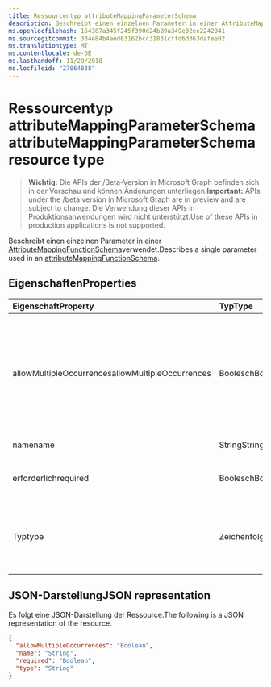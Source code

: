```yaml
---
title: Ressourcentyp attributeMappingParameterSchema
description: Beschreibt einen einzelnen Parameter in einer AttributeMappingFunctionSchema verwendet.
ms.openlocfilehash: 164387a345f245f390d24b89a349e02ee2242041
ms.sourcegitcommit: 334e84b4aed63162bcc31831cffd6d363dafee02
ms.translationtype: MT
ms.contentlocale: de-DE
ms.lasthandoff: 11/29/2018
ms.locfileid: "27064838"
---
```

# <a name="attributemappingparameterschema-resource-type"></a><span data-ttu-id="8c997-103">Ressourcentyp attributeMappingParameterSchema</span><span class="sxs-lookup"><span data-stu-id="8c997-103">attributeMappingParameterSchema resource type</span></span>

> <span data-ttu-id="8c997-104">**Wichtig:** Die APIs der /Beta-Version in Microsoft Graph befinden sich in der Vorschau und können Änderungen unterliegen.</span><span class="sxs-lookup"><span data-stu-id="8c997-104">**Important:** APIs under the /beta version in Microsoft Graph are in preview and are subject to change.</span></span> <span data-ttu-id="8c997-105">Die Verwendung dieser APIs in Produktionsanwendungen wird nicht unterstützt.</span><span class="sxs-lookup"><span data-stu-id="8c997-105">Use of these APIs in production applications is not supported.</span></span>

<span data-ttu-id="8c997-106">Beschreibt einen einzelnen Parameter in einer [AttributeMappingFunctionSchema](../resources/synchronization-attributemappingfunctionschema.md)verwendet.</span><span class="sxs-lookup"><span data-stu-id="8c997-106">Describes a single parameter used in an [attributeMappingFunctionSchema](../resources/synchronization-attributemappingfunctionschema.md).</span></span>

## <a name="properties"></a><span data-ttu-id="8c997-107">Eigenschaften</span><span class="sxs-lookup"><span data-stu-id="8c997-107">Properties</span></span>

| <span data-ttu-id="8c997-108">Eigenschaft</span><span class="sxs-lookup"><span data-stu-id="8c997-108">Property</span></span>                   | <span data-ttu-id="8c997-109">Typ</span><span class="sxs-lookup"><span data-stu-id="8c997-109">Type</span></span>                      | <span data-ttu-id="8c997-110">Beschreibung</span><span class="sxs-lookup"><span data-stu-id="8c997-110">Description</span></span>    |
|:---------------------------|:-------------------------|:---------------|
|<span data-ttu-id="8c997-111">allowMultipleOccurrences</span><span class="sxs-lookup"><span data-stu-id="8c997-111">allowMultipleOccurrences</span></span>    |<span data-ttu-id="8c997-112">Boolesch</span><span class="sxs-lookup"><span data-stu-id="8c997-112">Boolean</span></span>                   |<span data-ttu-id="8c997-113">Der angegebene Parameter kann mehrere Male bereitgestellt werden (beispielsweise Eingabe mehrere Zeichenfolgen der `Concatenate(string,string,...)` Funktion).</span><span class="sxs-lookup"><span data-stu-id="8c997-113">The given parameter can be provided multiple times (for example, multiple input strings in the `Concatenate(string,string,...)` function).</span></span> |
|<span data-ttu-id="8c997-114">name</span><span class="sxs-lookup"><span data-stu-id="8c997-114">name</span></span>                        |<span data-ttu-id="8c997-115">String</span><span class="sxs-lookup"><span data-stu-id="8c997-115">String</span></span>                    |<span data-ttu-id="8c997-116">Name des Parameters.</span><span class="sxs-lookup"><span data-stu-id="8c997-116">Parameter name.</span></span> |
|<span data-ttu-id="8c997-117">erforderlich</span><span class="sxs-lookup"><span data-stu-id="8c997-117">required</span></span>                    |<span data-ttu-id="8c997-118">Boolesch</span><span class="sxs-lookup"><span data-stu-id="8c997-118">Boolean</span></span>                   |<span data-ttu-id="8c997-119">`true`Wenn der Parameter erforderlich ist. andernfalls `false`.</span><span class="sxs-lookup"><span data-stu-id="8c997-119">`true` if the parameter is required; otherwise `false`.</span></span> |
|<span data-ttu-id="8c997-120">Typ</span><span class="sxs-lookup"><span data-stu-id="8c997-120">type</span></span>                        |<span data-ttu-id="8c997-121">Zeichenfolge</span><span class="sxs-lookup"><span data-stu-id="8c997-121">String</span></span>                    |<span data-ttu-id="8c997-122">Mögliche Werte: `Boolean`, `Binary`, `Reference`, `Integer`, `String`.</span><span class="sxs-lookup"><span data-stu-id="8c997-122">Possible values are: `Boolean`, `Binary`, `Reference`, `Integer`, `String`.</span></span> <span data-ttu-id="8c997-123">Der Standardwert lautet `String`.</span><span class="sxs-lookup"><span data-stu-id="8c997-123">Default is `String`.</span></span>|

## <a name="json-representation"></a><span data-ttu-id="8c997-124">JSON-Darstellung</span><span class="sxs-lookup"><span data-stu-id="8c997-124">JSON representation</span></span>

<span data-ttu-id="8c997-125">Es folgt eine JSON-Darstellung der Ressource.</span><span class="sxs-lookup"><span data-stu-id="8c997-125">The following is a JSON representation of the resource.</span></span>

<!-- {
  "blockType": "resource",
  "optionalProperties": [

  ],
  "@odata.type": "microsoft.graph.attributeMappingParameterSchema"
}-->

```json
{
  "allowMultipleOccurrences": "Boolean",
  "name": "String",
  "required": "Boolean",
  "type": "String"
}

```

<!-- uuid: 8fcb5dbc-d5aa-4681-8e31-b001d5168d79
2015-10-25 14:57:30 UTC -->
<!-- {
  "type": "#page.annotation",
  "description": "attributeMappingParameterSchema resource",
  "keywords": "",
  "section": "documentation",
  "tocPath": ""
}-->